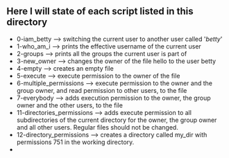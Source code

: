 ## Here I will state of each script listed in this directory
- 0-iam_betty --> switching the current user to another user called '*betty*'
- 1-who_am_i --> prints the effective username of the current user
- 2-groups --> prints all the groups the current user is part of
- 3-new_owner --> changes the owner of the file hello to the user betty
- 4-empty --> creates an empty file
- 5-execute --> execute permission to the owner of the file
- 6-multiple_permissions --> execute permission to the owner and the group owner, and read permission to other users, to the file
- 7-everybody --> adds execution permission to the owner, the group owner and the other users, to the file
- 11-directories_permissions --> adds execute permission to all subdirectories of the current directory for the owner, the group owner and all other users. Regular files should not be changed.
- 12-directory_permissions --> creates a directory called my_dir with permissions 751 in the working directory.
-      
